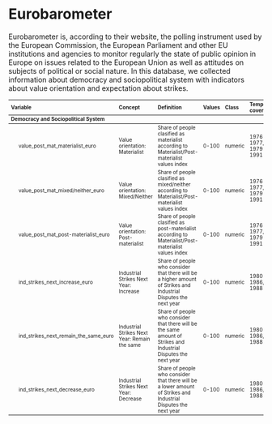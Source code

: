 

# Eurobarometer

Eurobarometer is, according to their website, the polling instrument used by the European Commission, the European Parliament and other EU institutions and agencies to monitor regularly the state of public opinion in Europe on issues related to the European Union as well as attitudes on subjects of political or social nature. In this database, we collected information about democracy and sociopolitical system with indicators about value orientation and expectation about strikes.

<table class="table" style="font-size: 10px; margin-left: auto; margin-right: auto;">
 <thead>
  <tr>
   <th style="text-align:left;"> Variable </th>
   <th style="text-align:left;"> Concept </th>
   <th style="text-align:left;"> Definition </th>
   <th style="text-align:left;"> Values </th>
   <th style="text-align:left;"> Class </th>
   <th style="text-align:left;"> Temporal coverage </th>
   <th style="text-align:left;"> Regional coverage </th>
   
  </tr>
 </thead>
<tbody>
  <tr grouplength="6"><td colspan="8" style="border-bottom: 1px solid;"><strong>Democracy and Sociopolitical System</strong></td></tr>
<tr>
   <td style="text-align:left;padding-left: 2em;" indentlevel="1"> value_post_mat_materialist_euro </td>
   <td style="text-align:left;"> Value orientation: Materialist </td>
   <td style="text-align:left;"> Share of people clasified as materialist according to Materialist/Post-materialist values index </td>
   <td style="text-align:left;"> 0-100 </td>
   <td style="text-align:left;"> numeric </td>
   <td style="text-align:left;"> 1976-1977, 1979-1991 </td>
   <td style="text-align:left;"> 16 countries </td>
   
  </tr>
  <tr>
   <td style="text-align:left;padding-left: 2em;" indentlevel="1"> value_post_mat_mixed/neither_euro </td>
   <td style="text-align:left;"> Value orientation: Mixed/Neither </td>
   <td style="text-align:left;"> Share of people clasified as mixed/neither according to Materialist/Post-materialist values index </td>
   <td style="text-align:left;"> 0-100 </td>
   <td style="text-align:left;"> numeric </td>
   <td style="text-align:left;"> 1976-1977, 1979-1991 </td>
   <td style="text-align:left;"> 16 countries </td>
   
  </tr>
  <tr>
   <td style="text-align:left;padding-left: 2em;" indentlevel="1"> value_post_mat_post-materialist_euro </td>
   <td style="text-align:left;"> Value orientation: Post-materialist </td>
   <td style="text-align:left;"> Share of people clasified as post-materialist according to Materialist/Post-materialist values index </td>
   <td style="text-align:left;"> 0-100 </td>
   <td style="text-align:left;"> numeric </td>
   <td style="text-align:left;"> 1976-1977, 1979-1991 </td>
   <td style="text-align:left;"> 16 countries </td>
   
  </tr>
  <tr>
   <td style="text-align:left;padding-left: 2em;" indentlevel="1"> ind_strikes_next_increase_euro </td>
   <td style="text-align:left;"> Industrial Strikes Next Year: Increase </td>
   <td style="text-align:left;"> Share of people who consider that there will be a higher amount of Strikes and Industrial Disputes the next year </td>
   <td style="text-align:left;"> 0-100 </td>
   <td style="text-align:left;"> numeric </td>
   <td style="text-align:left;"> 1980-1986, 1988 </td>
   <td style="text-align:left;"> 13 countries </td>
   
  </tr>
  <tr>
   <td style="text-align:left;padding-left: 2em;" indentlevel="1"> ind_strikes_next_remain_the_same_euro </td>
   <td style="text-align:left;"> Industrial Strikes Next Year: Remain the same </td>
   <td style="text-align:left;"> Share of people who consider that there will be the same amount of Strikes and Industrial Disputes the next year </td>
   <td style="text-align:left;"> 0-100 </td>
   <td style="text-align:left;"> numeric </td>
   <td style="text-align:left;"> 1980-1986, 1988 </td>
   <td style="text-align:left;"> 13 countries </td>
   
  </tr>
  <tr>
   <td style="text-align:left;padding-left: 2em;" indentlevel="1"> ind_strikes_next_decrease_euro </td>
   <td style="text-align:left;"> Industrial Strikes Next Year: Decrease </td>
   <td style="text-align:left;"> Share of people who consider that there will be a lower amount of Strikes and Industrial Disputes the next year </td>
   <td style="text-align:left;"> 0-100 </td>
   <td style="text-align:left;"> numeric </td>
   <td style="text-align:left;"> 1980-1986, 1988 </td>
   <td style="text-align:left;"> 13 countries </td>
   
  </tr>
</tbody>
</table>


  
